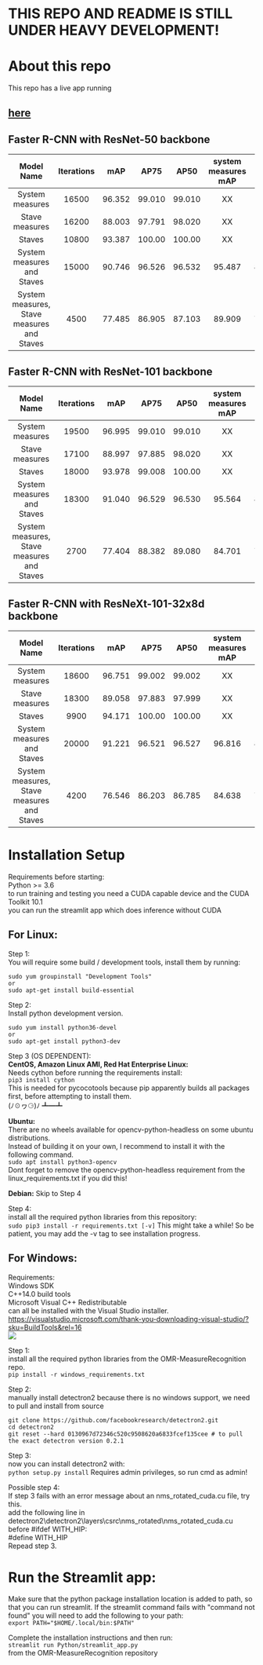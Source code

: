 # THIS REPO AND README IS STILL UNDER HEAVY DEVELOPMENT!

# About this repo
This repo has a live app running 
## [here](https://share.streamlit.io/marckletz/omr-measurerecognition/Python/streamlit_app.py)


## Faster R-CNN with ResNet-50 backbone
|   Model Name        					     |   Iterations  |   mAP    |   AP75   |   AP50   | system measures mAP |  staves mAP   |  stave measures mAP   |
|:------------------------------------------:|:-------------:|:--------:|:--------:|:--------:|:-------------------:|:-------------:|:---------------------:|
|   System measures   					     |     16500     |  96.352  |  99.010  |  99.010  |        XX           |      XX       |           XX          |
|   Stave measures    					     |     16200     |  88.003  |  97.791  |  98.020  |        XX           |      XX       |           XX          |
|      Staves         					     |     10800     |  93.387  |  100.00  |  100.00  |        XX           |      XX       |           XX          |
| System measures and Staves                 |     15000     |  90.746  |  96.526  |  96.532  |       95.487        |    86.004     |           XX          |
| System measures, Stave measures and Staves |     4500      |  77.485  |  86.905  |  87.103  |       89.909        |    78.344     |         64.202        |



## Faster R-CNN with ResNet-101 backbone
|   Model Name        					     |   Iterations  |   mAP    |   AP75   |   AP50   | system measures mAP |  staves mAP   |  stave measures mAP   |
|:------------------------------------------:|:-------------:|:--------:|:--------:|:--------:|:-------------------:|:-------------:|:---------------------:|
|   System measures   					     |     19500     |  96.995  |  99.010  |  99.010  |        XX           |      XX       |           XX          |
|   Stave measures    					     |     17100     |  88.997  |  97.885  |  98.020  |        XX           |      XX       |           XX          |
|      Staves         					     |     18000     |  93.978  |  99.008  |  100.00  |        XX           |      XX       |           XX          |
| System measures and Staves                 |     18300     |  91.040  |  96.529  |  96.530  |       95.564        |    86.516     |           XX          |
| System measures, Stave measures and Staves |     2700      |  77.404  |  88.382  |  89.080  |       84.701        |    79.450     |         68.064        |



## Faster R-CNN with ResNeXt-101-32x8d backbone
|   Model Name        					     |   Iterations  |   mAP    |   AP75   |   AP50   | system measures mAP |  staves mAP   |  stave measures mAP   |
|:------------------------------------------:|:-------------:|:--------:|:--------:|:--------:|:-------------------:|:-------------:|:---------------------:|
|   System measures   					     |     18600     |  96.751  |  99.002  |  99.002  |        XX           |      XX       |           XX          |
|   Stave measures    					     |     18300     |  89.058  |  97.883  |  97.999  |        XX           |      XX       |           XX          |
|      Staves         					     |     9900      |  94.171  |  100.00  |  100.00  |        XX           |      XX       |           XX          |
| System measures and Staves                 |     20000     |  91.221  |  96.521  |  96.527  |       96.816        |    85.625     |           XX          |
| System measures, Stave measures and Staves |     4200      |  76.546  |  86.203  |  86.785  |       84.638        |    72.900     |         72.100        |


# Installation Setup

Requirements before starting:  
Python >= 3.6  
to run training and testing you need a CUDA capable device and the CUDA Toolkit 10.1  
you can run the streamlit app which does inference without CUDA

## For Linux:

Step 1:  
You will require some build / development tools, install them by running:  
```
sudo yum groupinstall "Development Tools"
or
sudo apt-get install build-essential
```

Step 2:  
Install python development version.  
```
sudo yum install python36-devel
or
sudo apt-get install python3-dev
```

Step 3 (OS DEPENDENT):  
**CentOS, Amazon Linux AMI, Red Hat Enterprise Linux:**  
Needs cython before running the requirements install:  
```pip3 install cython```  
This is needed for pycocotools because pip apparently builds all packages first, before attempting to install them.  
(ﾉ☉ヮ⚆)ﾉ ┻━┻

**Ubuntu:**  
There are no wheels available for opencv-python-headless on some ubuntu distributions.  
Instead of building it on your own, I recommend to install it with the following command.  
```sudo apt install python3-opencv```  
Dont forget to remove the opencv-python-headless requirement from the linux_requirements.txt if you did this!  

**Debian:**
Skip to Step 4  

Step 4:  
install all the required python libraries from this repository:  
```sudo pip3 install -r requirements.txt [-v]```
This might take a while! So be patient, you may add the -v tag to see installation progress.  

## For Windows:

Requirements:  
Windows SDK  
C++14.0 build tools  
Microsoft Visual C++ Redistributable  
can all be installed with the Visual Studio installer.  
https://visualstudio.microsoft.com/thank-you-downloading-visual-studio/?sku=BuildTools&rel=16  
![](Images/VS_setup.png)

Step 1:  
install all the required python libraries from the OMR-MeasureRecognition repo.  
```pip install -r windows_requirements.txt```

Step 2:  
manually install detectron2 because there is no windows support, we need to pull and install from source  
```
git clone https://github.com/facebookresearch/detectron2.git
cd detectron2
git reset --hard 0130967d72346c520c9508620a6833fcef135cee # to pull the exact detectron version 0.2.1
```

Step 3:  
now you can install detectron2 with:  
```python setup.py install```
Requires admin privileges, so run cmd as admin!

Possible step 4:  
If step 3 fails with an error message about an nms_rotated_cuda.cu file, try this.  
add the following line in detectron2\detectron2\layers\csrc\nms_rotated\nms_rotated_cuda.cu before #ifdef WITH_HIP:  
#define WITH_HIP  
Repead step 3.


# Run the Streamlit app:
Make sure that the python package installation location is added to path, so that you can run streamlit. If the streamlit command fails with "command not found" you will need to add the following to your path:  
```export PATH="$HOME/.local/bin:$PATH"```

Complete the installation instructions and then run:  
```streamlit run Python/streamlit_app.py```  
from the OMR-MeasureRecognition repository